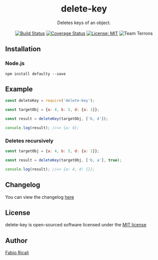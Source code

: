 <div align="center">
<h1>delete-key</h1>
Deletes keys of an object.
<br/><br/>
<a href="https://travis-ci.org/fabioricali/delete-key" target="_blank"><img src="https://travis-ci.org/fabioricali/delete-key.svg?branch=master" title="Build Status"/></a>
<a href="https://coveralls.io/github/fabioricali/delete-key?branch=master" target="_blank"><img src="https://coveralls.io/repos/github/fabioricali/delete-key/badge.svg?branch=master" title="Coverage Status"/></a>
<a href="https://opensource.org/licenses/MIT" target="_blank"><img src="https://img.shields.io/badge/License-MIT-yellow.svg" title="License: MIT"/></a>
<img src="https://img.shields.io/badge/team-terrons-orange.svg" title="Team Terrons"/>
</div>

## Installation

### Node.js
```
npm install defaulty --save
```

## Example

```javascript
const deleteKey = require('delete-key');

const targetObj = {a: 4, b: 5, d: {a: 1}};

const result = deleteKey(targetObj, ['b, d']);

console.log(result); //=> {a: 4};
```

### Deletes recursively
```javascript
const targetObj = {a: 4, b: 5, d: {a: 1}};

const result = deleteKey(targetObj, ['b, a'], true);

console.log(result); //=> {a: 4, d: {}};
```

## Changelog
You can view the changelog <a target="_blank" href="https://github.com/fabioricali/defaulty/blob/master/CHANGELOG.md">here</a>

## License
delete-key is open-sourced software licensed under the <a target="_blank" href="http://opensource.org/licenses/MIT">MIT license</a>

## Author
<a target="_blank" href="http://rica.li">Fabio Ricali</a>